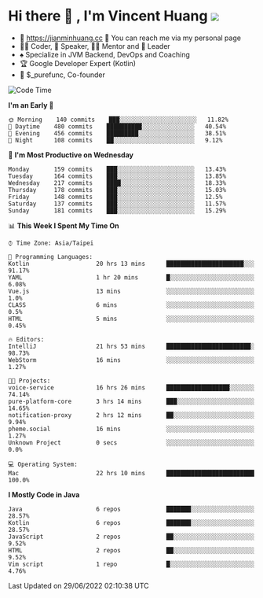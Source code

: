 # Hi there 👋 , I'm Vincent Huang ![](https://komarev.com/ghpvc/?username=Jian-Min-Huang)
- 💎 https://jianminhuang.cc 🙋 You can reach me via my personal page
- 👨‍💻 Coder, 🎤 Speaker, 👨‍🏫 Mentor and 🚀 Leader
- ♠️ Specialize in JVM Backend, DevOps and Coaching
- 🏆 Google Developer Expert (Kotlin)
- 💼 $_purefunc, Co-founder

<!--START_SECTION:waka-->
![Code Time](http://img.shields.io/badge/Code%20Time-0%20secs-blue)

**I'm an Early 🐤** 

```text
🌞 Morning    140 commits    ███░░░░░░░░░░░░░░░░░░░░░░   11.82% 
🌆 Daytime    480 commits    ██████████░░░░░░░░░░░░░░░   40.54% 
🌃 Evening    456 commits    █████████░░░░░░░░░░░░░░░░   38.51% 
🌙 Night      108 commits    ██░░░░░░░░░░░░░░░░░░░░░░░   9.12%

```
📅 **I'm Most Productive on Wednesday** 

```text
Monday       159 commits    ███░░░░░░░░░░░░░░░░░░░░░░   13.43% 
Tuesday      164 commits    ███░░░░░░░░░░░░░░░░░░░░░░   13.85% 
Wednesday    217 commits    ████░░░░░░░░░░░░░░░░░░░░░   18.33% 
Thursday     178 commits    ███░░░░░░░░░░░░░░░░░░░░░░   15.03% 
Friday       148 commits    ███░░░░░░░░░░░░░░░░░░░░░░   12.5% 
Saturday     137 commits    ███░░░░░░░░░░░░░░░░░░░░░░   11.57% 
Sunday       181 commits    ███░░░░░░░░░░░░░░░░░░░░░░   15.29%

```


📊 **This Week I Spent My Time On** 

```text
⌚︎ Time Zone: Asia/Taipei

💬 Programming Languages: 
Kotlin                   20 hrs 13 mins      ██████████████████████░░░   91.17% 
YAML                     1 hr 20 mins        █░░░░░░░░░░░░░░░░░░░░░░░░   6.08% 
Vue.js                   13 mins             ░░░░░░░░░░░░░░░░░░░░░░░░░   1.0% 
CLASS                    6 mins              ░░░░░░░░░░░░░░░░░░░░░░░░░   0.5% 
HTML                     5 mins              ░░░░░░░░░░░░░░░░░░░░░░░░░   0.45%

🔥 Editors: 
IntelliJ                 21 hrs 53 mins      ████████████████████████░   98.73% 
WebStorm                 16 mins             ░░░░░░░░░░░░░░░░░░░░░░░░░   1.27%

🐱‍💻 Projects: 
voice-service            16 hrs 26 mins      ██████████████████░░░░░░░   74.14% 
pure-platform-core       3 hrs 14 mins       ███░░░░░░░░░░░░░░░░░░░░░░   14.65% 
notification-proxy       2 hrs 12 mins       ██░░░░░░░░░░░░░░░░░░░░░░░   9.94% 
pheme.social             16 mins             ░░░░░░░░░░░░░░░░░░░░░░░░░   1.27% 
Unknown Project          0 secs              ░░░░░░░░░░░░░░░░░░░░░░░░░   0.0%

💻 Operating System: 
Mac                      22 hrs 10 mins      █████████████████████████   100.0%

```

**I Mostly Code in Java** 

```text
Java                     6 repos             ███████░░░░░░░░░░░░░░░░░░   28.57% 
Kotlin                   6 repos             ███████░░░░░░░░░░░░░░░░░░   28.57% 
JavaScript               2 repos             ██░░░░░░░░░░░░░░░░░░░░░░░   9.52% 
HTML                     2 repos             ██░░░░░░░░░░░░░░░░░░░░░░░   9.52% 
Vim script               1 repo              █░░░░░░░░░░░░░░░░░░░░░░░░   4.76%

```



 Last Updated on 29/06/2022 02:10:38 UTC
<!--END_SECTION:waka-->
